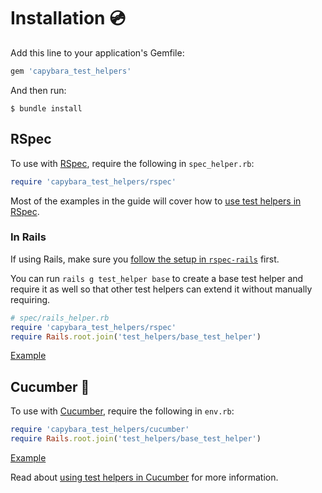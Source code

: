 [capybara]: https://github.com/teamcapybara/capybara
[cucumber]: https://github.com/cucumber/cucumber-ruby
[rspec]: https://github.com/rspec/rspec
[rspec-rails]: https://github.com/rspec/rspec-rails#installation
[rails_integration]: https://github.com/ElMassimo/capybara_test_helpers/commit/c512e39987215e30227dad45e775480bc1348325
[cucumber_integration]: https://github.com/ElMassimo/capybara_test_helpers/commit/68e20cb40ba409c50f88f8b745eb908fb067a0aa
[using test helpers in Cucumber]: /guide/cucumber/
[use test helpers in RSpec]: /guide/essentials/injection

# Installation 💿

Add this line to your application's Gemfile:

```ruby
gem 'capybara_test_helpers'
```

And then run:

    $ bundle install

## RSpec

To use with [RSpec], require the following in `spec_helper.rb`:

```ruby
require 'capybara_test_helpers/rspec'
```

Most of the examples in the guide will cover how to [use test helpers in RSpec].

### In Rails

If using Rails, make sure you [follow the setup in `rspec-rails`][rspec-rails] first.

You can run `rails g test_helper base` to create a base test helper and require
it as well so that other test helpers can extend it without manually requiring.

```ruby
# spec/rails_helper.rb
require 'capybara_test_helpers/rspec'
require Rails.root.join('test_helpers/base_test_helper')
```

[Example][rails_integration]

## Cucumber 🥒

To use with [Cucumber], require the following in `env.rb`:

```ruby
require 'capybara_test_helpers/cucumber'
require Rails.root.join('test_helpers/base_test_helper')
```

[Example][cucumber_integration]

Read about [using test helpers in Cucumber] for more information.
